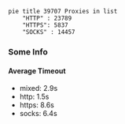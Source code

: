 
```mermaid
pie title 39707 Proxies in list
    "HTTP" : 23789
    "HTTPS": 5837
    "SOCKS" : 14457
```

### Some Info
#### Average Timeout

- mixed: 2.9s
- http: 1.5s
- https: 8.6s
- socks: 6.4s